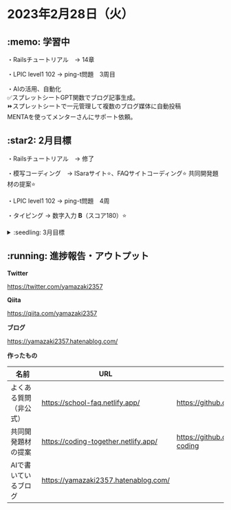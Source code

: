# 2023年2月28日（火）
## \:memo: 学習中 

・Railsチュートリアル　→ 14章

・LPIC level1 102 → ping-t問題　3周目

・AIの活用、自動化  
✅スプレットシートGPT関数でブログ記事生成。  
⏩スプレットシートで一元管理して複数のブログ媒体に自動投稿  
MENTAを使ってメンターさんにサポート依頼。

## \:star2: 2月目標 

・Railsチュートリアル　→ 修了

・模写コーディング　→ ISaraサイト:star:、FAQサイトコーディング:star:
共同開発題材の提案:star:

・LPIC level1 102 → ping-t問題　4周

・タイピング → 数字入力 **B**（スコア180）:star:

<details><summary>:seedling: 3月目標</summary>

・未定

</details>

## \:running: 進捗報告・アウトプット

**Twitter**

https://twitter.com/yamazaki2357

**Qiita**

https://qiita.com/yamazaki2357

**ブログ**

https://yamazaki2357.hatenablog.com/

**作ったもの**

| 名前 | URL | Github |
| --- | --- | --- |
| よくある質問（非公式）　　 | https://school-faq.netlify.app/ | https://github.com/yamazaki2357/FAQ |
| 共同開発題材の提案 | https://coding-together.netlify.app/ | https://github.com/yamazaki2357/site-coding |
|AIで書いているブログ|https://yamazaki2357.hatenablog.com/||

